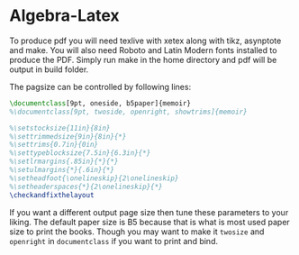 # Algebra-Latex
To produce pdf you will need texlive with xetex along with tikz, asynptote and make.
You will also need Roboto and Latin Modern fonts installed to produce the PDF.
Simply run make in the home directory and pdf will be output in build folder.

The pagsize can be controlled by following lines:

```latex
\documentclass[9pt, oneside, b5paper]{memoir}
%\documentclass[9pt, twoside, openright, showtrims]{memoir}

%\setstocksize{11in}{8in}
%\settrimmedsize{9in}{8in}{*}
%\settrims{0.7in}{0in}
%\settypeblocksize{7.5in}{6.3in}{*}
%\setlrmargins{.85in}{*}{*}
%\setulmargins{*}{.6in}{*}
%\setheadfoot{\onelineskip}{2\onelineskip}
%\setheaderspaces{*}{2\onelineskip}{*}
\checkandfixthelayout
```

If you want a different output page size then tune these parameters to your liking.
The default paper size is B5 because that is what is most used paper size to print
the books. Though you may want to make it `twosize` and `openright` in
`documentclass` if you want to print and bind.
